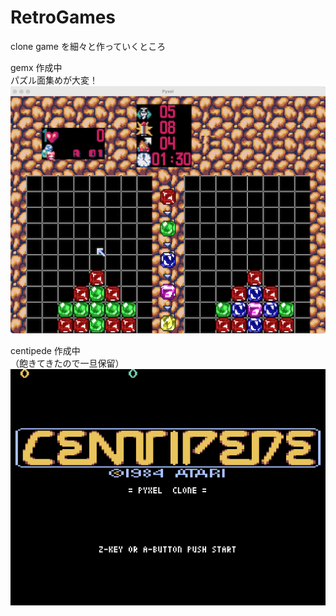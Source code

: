 # RetroGames

clone game を細々と作っていくところ  

gemx 作成中  
パズル面集めが大変！  
![SS](gemx20241210.png)

centipede 作成中  
（飽きてきたので一旦保留）  
![GIF](cp_title.gif)

